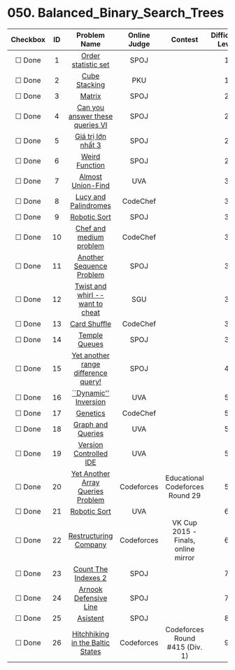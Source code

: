 # 050. Balanced_Binary_Search_Trees


| Checkbox | ID | Problem Name|Online Judge|Contest|Difficulty Level|
|:---:|:---:|:---:|:---:|:---:|:---:|
|&#9744; Done|1|[Order statistic set](http://www.spoj.com/problems/ORDERSET/)|SPOJ||1|
|&#9744; Done|2|[Cube Stacking](http://poj.org/problem?id=1988)|PKU||1|
|&#9744; Done|3|[Matrix](http://www.spoj.com/problems/KPMATRIX/)|SPOJ||2|
|&#9744; Done|4|[Can you answer these queries VI](http://www.spoj.com/problems/GSS6/)|SPOJ||2|
|&#9744; Done|5|[Giá tr&#7883; l&#7899;n nh&#7845;t 3](http://www.spoj.com/problems/QMAX3VN/)|SPOJ||2|
|&#9744; Done|6|[Weird Function](http://www.spoj.com/problems/WEIRDFN/)|SPOJ||2|
|&#9744; Done|7|[Almost Union-Find](https://uva.onlinejudge.org/index.php?option=onlinejudge&page=show_problem&problem=3138)|UVA||3|
|&#9744; Done|8|[Lucy and Palindromes](http://www.codechef.com/problems/PALINDR)|CodeChef||3|
|&#9744; Done|9|[Robotic Sort](http://www.spoj.com/problems/CERC07S/)|SPOJ||3|
|&#9744; Done|10|[Chef and medium problem](http://www.codechef.com/problems/CHEFC)|CodeChef||3|
|&#9744; Done|11|[Another Sequence Problem](http://www.spoj.com/problems/SEQ2/)|SPOJ||3|
|&#9744; Done|12|[Twist and whirl -- want to cheat](http://acm.sgu.ru/problem.php?contest=0&problem=187)|SGU||3|
|&#9744; Done|13|[Card Shuffle](http://www.codechef.com/problems/CARDSHUF)|CodeChef||3|
|&#9744; Done|14|[Temple Queues](http://www.spoj.com/problems/TEMPLEQ/)|SPOJ||3|
|&#9744; Done|15|[Yet another range difference query!](http://www.spoj.com/problems/TREAP/)|SPOJ||4|
|&#9744; Done|16|[``Dynamic'' Inversion](https://uva.onlinejudge.org/index.php?option=onlinejudge&page=show_problem&problem=3141)|UVA||5|
|&#9744; Done|17|[Genetics](http://www.codechef.com/problems/GENETICS)|CodeChef||5|
|&#9744; Done|18|[Graph and Queries](https://uva.onlinejudge.org/index.php?option=onlinejudge&page=show_problem&problem=4225)|UVA||5|
|&#9744; Done|19|[Version Controlled IDE](https://uva.onlinejudge.org/index.php?option=onlinejudge&page=show_problem&problem=3983)|UVA||5|
|&#9744; Done|20|[Yet Another Array Queries Problem](http://codeforces.com/problemset/problem/863/D)|Codeforces|Educational Codeforces Round 29|5|
|&#9744; Done|21|[Robotic Sort](https://uva.onlinejudge.org/index.php?option=onlinejudge&page=show_problem&problem=4148)|UVA||6|
|&#9744; Done|22|[Restructuring Company](http://codeforces.com/problemset/problem/566/D)|Codeforces|VK Cup 2015 - Finals, online mirror|6|
|&#9744; Done|23|[Count The Indexes 2](http://www.spoj.com/problems/CNTINDX2/)|SPOJ||7|
|&#9744; Done|24|[Arnook Defensive Line](http://www.spoj.com/problems/KL11B/)|SPOJ||7|
|&#9744; Done|25|[Asistent](http://www.spoj.com/problems/ASISTENT/)|SPOJ||8|
|&#9744; Done|26|[Hitchhiking in the Baltic States](http://codeforces.com/problemset/problem/809/D)|Codeforces|Codeforces Round #415 (Div. 1)|9|
